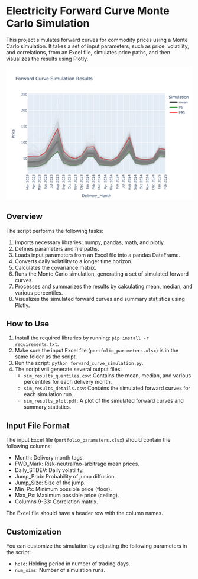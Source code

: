 # Electricity Forward Curve Monte Carlo Simulation

This project simulates forward curves for commodity prices using a Monte Carlo simulation. It takes a set of input parameters, such as price, volatility, and correlations, from an Excel file, simulates price paths, and then visualizes the results using Plotly.

![Simulation Results Plot](./sim_results_plot.png)

## Overview

The script performs the following tasks:

1. Imports necessary libraries: numpy, pandas, math, and plotly.
2. Defines parameters and file paths.
3. Loads input parameters from an Excel file into a pandas DataFrame.
4. Converts daily volatility to a longer time horizon.
5. Calculates the covariance matrix.
6. Runs the Monte Carlo simulation, generating a set of simulated forward curves.
7. Processes and summarizes the results by calculating mean, median, and various percentiles.
8. Visualizes the simulated forward curves and summary statistics using Plotly.

## How to Use

1. Install the required libraries by running: `pip install -r requirements.txt`.
2. Make sure the input Excel file (`portfolio_parameters.xlsx`) is in the same folder as the script.
3. Run the script: `python forward_curve_simulation.py`.
4. The script will generate several output files:
   - `sim_results_quantiles.csv`: Contains the mean, median, and various percentiles for each delivery month.
   - `sim_results_details.csv`: Contains the simulated forward curves for each simulation run.
   - `sim_results_plot.pdf`: A plot of the simulated forward curves and summary statistics.

## Input File Format

The input Excel file (`portfolio_parameters.xlsx`) should contain the following columns:

- Month: Delivery month tags.
- FWD_Mark: Risk-neutral/no-arbitrage mean prices.
- Daily_STDEV: Daily volatility.
- Jump_Prob: Probability of jump diffusion.
- Jump_Size: Size of the jump.
- Min_Px: Minimum possible price (floor).
- Max_Px: Maximum possible price (ceiling).
- Columns 9-33: Correlation matrix.

The Excel file should have a header row with the column names.

## Customization

You can customize the simulation by adjusting the following parameters in the script:

- `hold`: Holding period in number of trading days.
- `num_sims`: Number of simulation runs.
